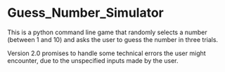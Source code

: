 # Guess_Number_Simulator
This is a python command line game that randomly selects a number (between 1 and 10) and asks the user to guess the number in three trials.

Version 2.0 promises to handle some technical errors the user might encounter, due to the unspecified inputs made by the user.
                                                                                                                
